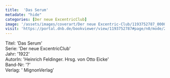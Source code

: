 ```yaml
---
title:  'Das Serum'
metadate: "hide"
categories: [Der neue ExcentricClub]
image: '/assets/images/coverart/Der neue Excentric-Club/1193752787_00000010.jpg'
visit: 'https://portal.dnb.de/bookviewer/view/1193752787#page/n0/mode/2up'
---
```

Titel: 'Das Serum' <br>
Serie: 'Der neue ExcentricClub' <br>
Jahr: '1922' <br>
AutorIn: 'Heinrich Feldinger. Hrsg. von Otto Eicke' <br>
Band-Nr: '?' <br>
Verlag: ' MignonVerlag'